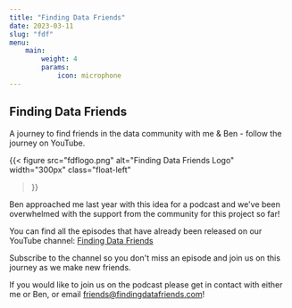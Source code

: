 ```yaml
---
title: "Finding Data Friends"
date: 2023-03-11
slug: "fdf"
menu:
    main:
        weight: 4
        params:
            icon: microphone
---
```


## Finding Data Friends

A journey to find friends in the data community with me & Ben - follow the journey on YouTube.

{{<
  figure src="fdflogo.png"
         alt="Finding Data Friends Logo"
         width="300px"
         class="float-left"
>}}

Ben approached me last year with this idea for a podcast and we've been overwhelmed with the support from the community for this project so far!

You can find all the episodes that have already been released on our YouTube channel: [Finding Data Friends](http://findingdatafriends.com/)

Subscribe to the channel so you don't miss an episode and join us on this journey as we make new friends.

If you would like to join us on the podcast please get in contact with either me or Ben, or email friends@findingdatafriends.com!
